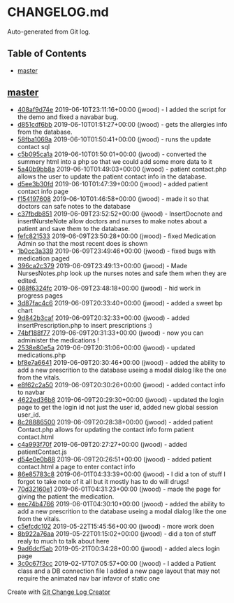 CHANGELOG.md
============

Auto-generated from Git log.

## Table of Contents

 * [master](#master)

## [master](../../tree/master)
 * [408af9d74e](../../commit/408af9d74ef9281ff2150db0754bb924036f882f) 2019-06-10T23:11:16+00:00 (jwood) - I added the script for the demo and fixed a navabar bug.
 * [d851cdf6bb](../../commit/d851cdf6bbacd6e5d2787b35224bae5ffd398b41) 2019-06-10T01:51:27+00:00 (jwood) - gets the allergies info from the database.
 * [58fba1069a](../../commit/58fba1069ab177270ef136de1542596b74e70b47) 2019-06-10T01:50:41+00:00 (jwood) - runs the update contact sql
 * [c5b095ca1a](../../commit/c5b095ca1a826f9ddbd8682bc4c225869c7ae6b8) 2019-06-10T01:50:01+00:00 (jwood) - converted the summery html into a php so that we could add some more data to it
 * [5a40b9bb8a](../../commit/5a40b9bb8a51bd57f6d23c4c05248627d0578fc9) 2019-06-10T01:49:03+00:00 (jwood) - patient contact.php allows the user to update the patient contact info in the database.
 * [d5ee3b30fd](../../commit/d5ee3b30fd6378b2a4704950003a1ed7aa749ac9) 2019-06-10T01:47:39+00:00 (jwood) - added patient contact info page
 * [f154197608](../../commit/f154197608373875ff98b058463e706f3d7e78c5) 2019-06-10T01:46:58+00:00 (jwood) - made it so that doctors can safe notes to the database
 * [c37fbdb851](../../commit/c37fbdb85105b9658c28696c2d3eca09db860297) 2019-06-09T23:52:52+00:00 (jwood) - InsertDocnote and insertNursteNote allow doctors and nurses to make notes about a patient and save them to the database.
 * [fefc821533](../../commit/fefc82153324bf6c7e6e51988ff8d86badc33960) 2019-06-09T23:50:28+00:00 (jwood) - fixed Medication Admin so that the most recent does is shown
 * [1b0cc3a339](../../commit/1b0cc3a339247d9b0fed10d1443b5bdd802b05fe) 2019-06-09T23:49:46+00:00 (jwood) - fixed bugs with medication paged
 * [396ca2c379](../../commit/396ca2c379abd7d0997f8b5ce6b0a643944ca778) 2019-06-09T23:49:13+00:00 (jwood) - Made NursesNotes.php look up the nurses notes and safe them when they are edited.
 * [088f6324fc](../../commit/088f6324fc331fc71adc8e4a485ae43f98a98414) 2019-06-09T23:48:18+00:00 (jwood) - hid work in progress pages
 * [3d87fac4c6](../../commit/3d87fac4c6c27e3b760ce003fbdc5d2f8feb0a10) 2019-06-09T20:33:40+00:00 (jwood) - added a sweet bp chart
 * [9d842b3caf](../../commit/9d842b3cafd015f0062fe10fc81ef51a8e541712) 2019-06-09T20:32:33+00:00 (jwood) - added insertPrescription.php to insert prescriptions :)
 * [74bf188f77](../../commit/74bf188f7765a0ddb7c23738556a4f66a90ae0aa) 2019-06-09T20:31:33+00:00 (jwood) - now you can administer the medications !
 * [2538e80e5a](../../commit/2538e80e5ab0340dc3d5da506b4f9f791bef9f1d) 2019-06-09T20:31:06+00:00 (jwood) - updated medications.php
 * [bf8e7a6641](../../commit/bf8e7a66410a99e9ee660c71324e44e03b94d22b) 2019-06-09T20:30:46+00:00 (jwood) - added the ability to add a new prescrition to the database useing a modal dialog like the one from the vitals.
 * [e8f62c2a50](../../commit/e8f62c2a5022e5808beae962e1f379119e1f99cd) 2019-06-09T20:30:26+00:00 (jwood) - added contact info to navbar
 * [4622ed36b8](../../commit/4622ed36b8ff0729082ee43f0a9035211d5846c6) 2019-06-09T20:29:30+00:00 (jwood) - updated the login page to get the login id not just the user id, added new global session user_id.
 * [8c28886500](../../commit/8c2888650036873700cbc9ba0e844a25625b583a) 2019-06-09T20:28:38+00:00 (jwood) - added patient Contact.php allows for updating the contact info form patient contact.html
 * [c4a993f70f](../../commit/c4a993f70fd5469f1ec68c1c579df776922c0460) 2019-06-09T20:27:27+00:00 (jwood) - added patientContact.js
 * [d54e0e0b88](../../commit/d54e0e0b88935da48cfe4ed30b5153777c162551) 2019-06-09T20:26:51+00:00 (jwood) - added patient contact.html a page to enter contact info
 * [86e85783c8](../../commit/86e85783c80c36eee9a6976dc041c61914fbda8f) 2019-06-01T04:33:39+00:00 (jwood) - I did a ton of stuff I forgot to take note of it all but it mostly has to do will drugs!
 * [70d32160e1](../../commit/70d32160e1ca7a03bce9be73bf7920bf216728a6) 2019-06-01T04:31:23+00:00 (jwood) - made the page for giving the patient the medication.
 * [eec74b4766](../../commit/eec74b4766bbf9c1ba8ea2aa47842154729377b3) 2019-06-01T04:30:10+00:00 (jwood) - added the ability to add a new prescrition to the database useing a modal dialog like the one from the vitals.
 * [c5efcdc102](../../commit/c5efcdc102f22340c855c4b243b8b578cc3ef474) 2019-05-22T15:45:56+00:00 (jwood) - more work doen
 * [8b922a76aa](../../commit/8b922a76aa1d0859115a1e7659a76e7e27bce267) 2019-05-22T01:15:02+00:00 (jwood) - did a ton of stuff realy to much to talk about here
 * [9ad6dcf5ab](../../commit/9ad6dcf5ab305300ef89f60c53fea518f8d5e30b) 2019-05-21T00:34:28+00:00 (jwood) - added alecs login page
 * [3c0c67f3cc](../../commit/3c0c67f3cc5ea5890a3178706fa992e09db01067) 2019-02-17T07:05:57+00:00 (jwood) - I  added a Patient class  and a DB connection file I added a new page layout that may not require the animated nav bar infavor of static one

Create with [Git Change Log Creator](https://github.com/Dragonrun1/git-change-log-creator)